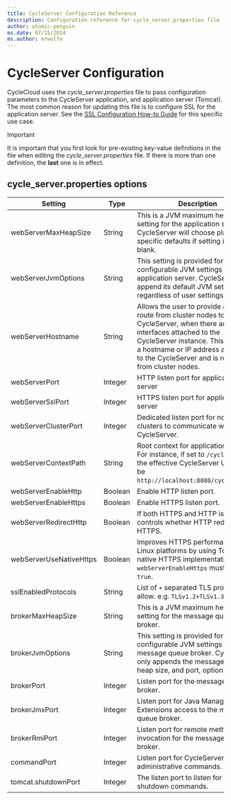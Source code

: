```yaml
---
title: CycleServer Configuration Reference
description: Configuration reference for cycle_server.properties file
author: atomic-penguin
ms.date: 07/15/2024
ms.author: erwolfe
---
```


# CycleServer Configuration

CycleCloud uses the _cycle_server.properties_ file to pass configuration parameters to the CycleServer application, and application server (Tomcat). The most common reason for updating this file is to configure SSL for the application server. See the [SSL Configuration How-to Guide](./how-to/ssl-configuration.md) for this specific use case.

> [!IMPORTANT]
> It is important that you first look for pre-existing key-value definitions in the file when editing the _cycle_server.properties_ file. If there is more than one definition, the **last** one is in effect.

## cycle_server.properties options

| Setting | Type | Description | Default value |
| --------- | ---- | ----------- | ------- |
| webServerMaxHeapSize | String | This is a JVM maximum heap size setting for the application server. CycleServer will choose platform specific defaults if setting is left blank. | Linux: `4096M`; Windows: `2048M` |
| webServerJvmOptions | String | This setting is provided for any user configurable JVM settings for the application server. CycleServer will append its default JVM settings regardless of user settings. | Appended Defaults: `-Djava.net.preferIPv4Stack=true -Djava.net.preferIPv4Addresses=true -XX:+HeapDumpOnOutOfMemoryError -Dorg.apache.tomcat.util.buf.UDecoder.ALLOW_ENCODED_SLASH=true'` |
| webServerHostname | String | Allows the user to provide a static route from cluster nodes to the CycleServer, when there are multiple interfaces attached to the CycleServer instance. This should be a hostname or IP address assigned to the CycleServer and is reachable from cluster nodes. | Unset |
| webServerPort | Integer | HTTP listen port for application server | `8080` |
| webServerSslPort | Integer | HTTPS listen port for application server | `8443` |
| webServerClusterPort | Integer | Dedicated listen port for node clusters to communicate with CycleServer. | `9443` |
| webServerContextPath | String | Root context for application server. For instance, if set to `/cycle_server` the effective CycleServer URI would be `http://localhost:8080/cycle_server`. | `/` |
| webServerEnableHttp | Boolean | Enable HTTP listen port. | `true` |
| webServerEnableHttps | Boolean | Enable HTTPS listen port. | `false` |
| webServerRedirectHttp | Boolean | If both HTTPS and HTTP is enabled, controls whether HTTP redirects to HTTPS. | `true` |
| webServerUseNativeHttps | Boolean | Improves HTTPS performance on Linux platforms by using Tomcat's native HTTPS implementation. `webServerEnableHttps` must also be `true`. | `false` |
| sslEnabledProtocols | String | List of `+` separated TLS protocols to allow. e.g. `TLSv1.2+TLSv1.3` | `TLSv1.3` |
| brokerMaxHeapSize | String | This is a JVM maximum heap size setting for the message queue broker. | Linux: `1024M`; Windows: `512M` |
| brokerJvmOptions | String | This setting is provided for any user configurable JVM settings for the message queue broker. CycleServer only appends the message broker heap size, and port, options. | None |
| brokerPort | Integer | Listen port for the message queue broker. | `5672` |
| brokerJmxPort | Integer | Listen port for Java Management Extensions access to the message queue broker. | `9099` |
| brokerRmiPort | Integer | Listen port for remote method invocation for the message queue broker. | automatically assigned unused port |
| commandPort  | Integer | Listen port for CycleServer administrative commands. | `6400` |
| tomcat.shutdownPort | Integer | The listen port to listen for Tomcat shutdown commands. | `8007` |
